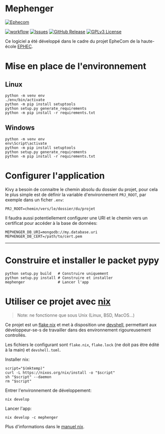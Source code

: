 # Mephenger

[![Ephecom](https://img.shields.io/badge/Ephecom-2TL1-5-black?labelColor=orange&style=flat&link=https://moodle.ephec.be/course/view.php?id=9277#section-0&cacheSeconds=778000)](https://moodle.ephec.be/course/view.php?id=9277#section-0)

[![workflow](https://github.com/Austreelis/devII_2TL1-5/actions/workflows/main.yml/badge.svg?branch=develop)](https://github.com/Austreelis/devII_2TL1-5/actions)
[![Issues](https://img.shields.io/github/issues-raw/Austreelis/devII_2TL1-5.svg?maxAge=25000)](https://github.com/Austreelis/devII_2TL1-5/issues) 
[![GitHub Release](https://img.shields.io/github/release/Austreelis/devII_2TL1-5.svg?style=flat)]()
[![GPLv3 License](https://img.shields.io/badge/License-GPL%20v3-yellow.svg)](https://opensource.org/licenses/)

Ce logiciel a été développé dans le cadre du projet EpheCom de la haute-école
[EPHEC](ephec.be).

# Mise en place de l'environnement

## Linux

```shell
python -m venv env
./env/bin/activate
python -m pip install setuptools
python setup.py generate_requirements
python -m pip install -r requirements.txt
```

## Windows

```shell
python -m venv env
env\Script\activate
python -m pip install setuptools
python setup.py generate_requirements
python -m pip install -r requirements.txt
```

# Configurer l'application

Kivy a besoin de connaitre le chemin absolu du dossier du projet, pour cela le
plus simple est de définir la variable d'environnement `PRJ_ROOT`, par exemple
dans un ficher `.env`:

```shell
PRJ_ROOT=chemin/vers/le/dossier/du/projet
```

Il faudra aussi potentiellement configurer une URI et le chemin vers un
certificat pour accéder à la base de données:

```shell
MEPHENGER_DB_URI=mongodb://my.database.uri
MEPHENGER_DB_CERT=/path/to/cert.pem
```

---

# Construire et installer le packet pypy

```shell
python setup.py build   # Construire uniquement
python setup.py install # Construire et installer
mephenger               # Lancer l'app
```

# Utiliser ce projet avec [nix](https://nixos.org/explore.html)

> Note: ne fonctionne que sous Unix (Linux, BSD, MacOS...)

Ce projet est un [flake nix](https://nixos.wiki/wiki/Flakes) et met à
disposition une [devshell](https://github.com/numtide/devshell), permettant aux
développeur-se-s de travailler dans des environnement rigoureusement controllés.

Les fichiers le configurant sont `flake.nix`, `flake.lock` (ne doit pas être
édité à la main) et `devshell.toml`.

Installer nix:

```shell
script="$(mktemp)"
curl -L https://nixos.org/nix/install -o "$script"
sh "$script" --daemon
rm "$script"
```

Entrer l'environnement de développement:

```shell
nix develop
```

Lancer l'app:

```shell
nix develop -c mephenger
```

Plus d'informations dans le [manuel nix](https://nixos.org/manual/nix/stable/).
